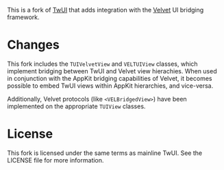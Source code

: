 This is a fork of [TwUI](http://github.com/twitter/twui) that adds integration with the [Velvet](http://github.com/bitswift/Velvet) UI bridging framework.

# Changes

This fork includes the `TUIVelvetView` and `VELTUIView` classes, which implement bridging between TwUI and Velvet view hierachies. When used in conjunction with the AppKit bridging capabilities of Velvet, it becomes possible to embed TwUI views within AppKit hierarchies, and vice-versa.

Additionally, Velvet protocols (like `<VELBridgedView>`) have been implemented on the appropriate `TUIView` classes.

# License

This fork is licensed under the same terms as mainline TwUI. See the LICENSE file for more information.
